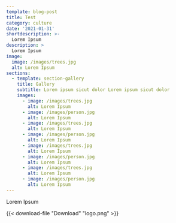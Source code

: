 ```yaml
---
template: blog-post
title: Test
category: culture
date: '2021-01-31'
shortdescription: >-
  Lorem Ipsum
description: >
  Lorem Ipsum
image:
  image: /images/trees.jpg
  alt: Lorem Ipsum
sections:
  - template: section-gallery
    title: Gallery
    subtitle: Lorem ipsum sicut dolor Lorem ipsum sicut dolor
    images:
      - image: /images/trees.jpg
        alt: Lorem Ipsum
      - image: /images/person.jpg
        alt: Lorem Ipsum
      - image: /images/trees.jpg
        alt: Lorem Ipsum
      - image: /images/person.jpg
        alt: Lorem Ipsum
      - image: /images/trees.jpg
        alt: Lorem Ipsum
      - image: /images/person.jpg
        alt: Lorem Ipsum
      - image: /images/trees.jpg
        alt: Lorem Ipsum
      - image: /images/person.jpg
        alt: Lorem Ipsum
---
```


Lorem Ipsum

{{< download-file "Download" "logo.png" >}}

